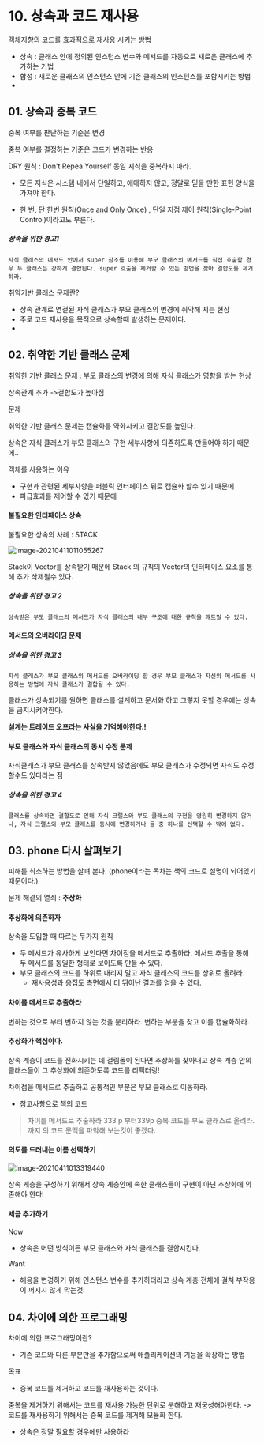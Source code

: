 # 10. 상속과 코드 재사용



객체지향의 코드를 효과적으로 재사용 시키는 방법

- 상속 : 클래스 안에 정의된 인스턴스 변수와 메서드를 자동으로 새로운 클래스에 추가하는 기법
- 합성 : 새로운 클래스의 인스턴스 안에 기존 클래스의 인스턴스를 포함시키는 방법
- 

## 01. 상속과 중복 코드

중복 여부를 판단하는 기준은 변경

중복 여부를 결정하는 기준은 코드가 변경하는 반응



DRY 원칙 : Don't Repea Yourself  동일 지식을 중복하지 마라.

- 모든 지식은 시스템 내에서 단일하고, 애매하지 않고, 정말로 믿을 만한 표현 양식을 가져야 한다.

- 한 번, 단 한번 원칙(Once and Only Once) , 단일 지점 제어 원칙(Single-Point Control)이라고도 부른다.



 ##### **상속을 위한 경고1**

```
자식 클래스의 메서드 안에서 super 참조를 이용해 부모 클래스의 메서드를 직접 호출할 경우 두 클래스는 강하게 결합된다. super 호출을 제거할 수 있는 방법을 찾아 결합도를 제거하라.
```



취약기반 클래스 문제란?

- 상속 관계로 연결된 자식 클래스가 부모 클래스의 변경에 취약해 지는 현상 
- 주로 코드 재사용을 목적으로 상속할때 발생하는 문제이다.
- 

## 02. 취약한 기반 클래스 문제

취약한 기반 클래스 문제 : 부모 클래스의 변경에 의해 자식 클래스가 영향을 받는 현상



상속관계 추가 ->결합도가 높아짐



문제 

취약한 기반 클래스 문제는 캡슐화를 약화시키고 결합도를 높인다.

상속은 자식 클래스가 부모 클래스의 구현 세부사항에 의존하도록 만들어야 하기 때문에..



객체를 사용하는 이유

- 구현과 관련된 세부사항을 퍼블릭 인터페이스 뒤로 캡슐화 할수 있기 때문에
- 파급효과를 제어할 수 있기 때문에



#### 불필요한 인터페이스 상속 

불필요한 상속의 사례 : STACK 

![image-20210411011055267](C:\Users\user.DESKTOP-MH5KDIR.000\AppData\Roaming\Typora\typora-user-images\image-20210411011055267.png)



Stack이 Vector를 상속받기 때문에 Stack 의 규칙의 Vector의 인터페이스 요소를 통해 추가 삭제될수 있다.



##### 상속을 위한 경고 2

```
상속받은 부모 클래스의 메서드가 자식 클래스의 내부 구조에 대한 규칙을 꺠트릴 수 있다.
```



#### 메서드의 오버라이딩 문제



##### 상속을 위한 경고 3

```
자식 클래스가 부모 클래스의 메서드를 오버라이딩 할 경우 부모 클래스가 자신의 메서드를 사용하는 방법에 자식 클래스가 결합될 수 있다.
```

클래스가 상속되기를 원하면 클래스를 설계하고 문서화 하고 그렇지 못할 경우에는 상속을 금지시켜야한다.

**설계는 트레이드 오프라는 사실을 기억해야한다.!**



#### 부모 클래스와 자식 클래스의 동시 수정 문제



자식클래스가 부모 클래스를 상속받지 않았음에도 부모  클래스가 수정되면 자식도 수정할수도 있다라는 점



##### 상속을 위한 경고 4

```
클래스를 상속하면 결합도로 인해 자식 크랠스와 부모 클래스의 구현을 영원히 변경하지 않거나, 자식 크랠스와 부모 클래스를 동시에 변경하거나 둘 중 하나를 선택할 수 밖에 없다.
```



## 03. phone 다시 살펴보기

피해를 최소하는 방법을 살펴 본다. (phone이라는 목차는 책의 코드로  설명이 되어있기 때문이다.)



문제 해결의 열쇠 : **추상화**



#### 추상화에 의존하자



상속을 도입할 때 따르는 두가지 원칙

- 두 메서드가 유사하게 보인다면 차이점을 메서드로 추출하라. 메서드 추출을 통해 두 메서드를 동일한 형태로 보이도록 만들 수 있다.
- 부모 클래스의 코드를 하위로 내리지 말고 자식 클래스의 코드를 상위로 올려라. 
  - 재사용성과 응집도 측면에서 더 뛰어난 결과를 얻을 수 있다.



#### 차이를 메서드로 추출하라



변하는 것으로 부터 변하지 않는 것을 분리하라.  변하는 부분을 찾고 이를 캡슐화하라.



#### 추상화가 핵심이다.



상속 계층이 코드를 진화시키는 데 걸림돌이 된다면 추상화를 찾아내고 상속 계층 안의 클래스들이 그 추상화에 의존하도록 코드를 리팩터링!

차이점을 메서드로 추출하고 공통적인 부분은 부모 클래스로 이동하라.

- 참고사항으로 책의 코드 

> 차이를 메서드로 추출하라 333 p 부터339p 중복 코드를 부모 클래스로 올려라. 까지 의 코드 문맥을 파악해 보는것이 좋겠다.



#### 의도를 드러내는 이름 선택하기

![image-20210411013319440](C:\Users\user.DESKTOP-MH5KDIR.000\AppData\Roaming\Typora\typora-user-images\image-20210411013319440.png)

상속 게층을 구성하기 위해서 상속 계층안에 속한 클래스들이 구현이 아닌 추상화에 의존해야 한다!



#### 세금 추가하기

Now

- 상속은 어떤 방식이든 부모 클래스와 자식 클래스를 결합시킨다.



Want 

- 해옹을 변경하기 위해 인스턴스 변수를 추가하더라고 상속 계층 전체에 걸쳐 부작용이 퍼지지 않게 막는것!



## 04. 차이에 의한 프로그래밍

차이에 의한 프로그래밍이란?

- 기존 코드와 다른 부분만을 추가함으로써 애플리케이션의 기능을 확장하는 방법



목표

- 중복 코드를 제거하고 코드를 재사용하는 것이다.

 중복을 제거하기 위해서는 코드를 재사용 가능한 단위로 분해하고 재궁성해야한다. -> 코드를 재사용하기 위해서는  중복 코드를 제거해 모듈화 한다.

- 상속은 정말 필요할 경우에만 사용하라





